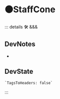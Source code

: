 # 🟠<moto>StaffCone</moto>

::: details 🛠 <dev>&&&</dev>

## DevNotes

-

## DevState

```py
`TagsToHeaders: false`
```

:::
